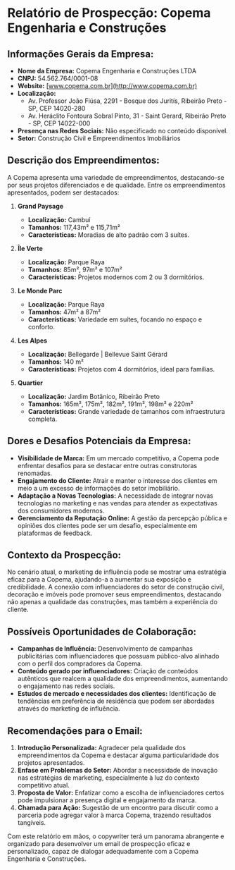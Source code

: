 # Relatório de Prospecção: Copema Engenharia e Construções

## Informações Gerais da Empresa:
- **Nome da Empresa:** Copema Engenharia e Construções LTDA
- **CNPJ:** 54.562.764/0001-08
- **Website:** [www.copema.com.br](http://www.copema.com.br)
- **Localização:** 
  - Av. Professor João Fiúsa, 2291 - Bosque dos Juritís, Ribeirão Preto - SP, CEP 14020-280
  - Av. Heráclito Fontoura Sobral Pinto, 31 - Saint Gerard, Ribeirão Preto - SP, CEP 14022-000
- **Presença nas Redes Sociais:** Não especificado no conteúdo disponível.
- **Setor:** Construção Civil e Empreendimentos Imobiliários

## Descrição dos Empreendimentos:
A Copema apresenta uma variedade de empreendimentos, destacando-se por seus projetos diferenciados e de qualidade. Entre os empreendimentos apresentados, podem ser destacados:

1. **Grand Paysage**
   - **Localização:** Cambuí
   - **Tamanhos:** 117,43m² e 115,71m²
   - **Características:** Moradias de alto padrão com 3 suítes.

2. **Île Verte**
   - **Localização:** Parque Raya
   - **Tamanhos:** 85m², 97m² e 107m²
   - **Características:** Projetos modernos com 2 ou 3 dormitórios.

3. **Le Monde Parc**
   - **Localização:** Parque Raya
   - **Tamanhos:** 47m² a 87m²
   - **Características:** Variedade em suítes, focando no espaço e conforto.

4. **Les Alpes**
   - **Localização:** Bellegarde | Bellevue Saint Gérard
   - **Tamanhos:** 140 m²
   - **Características:** Projetos com 4 dormitórios, ideal para famílias.

5. **Quartier**
   - **Localização:** Jardim Botânico, Ribeirão Preto
   - **Tamanhos:** 165m², 175m², 182m², 191m², 198m² e 220m²
   - **Características:** Grande variedade de tamanhos com infraestrutura completa.

## Dores e Desafios Potenciais da Empresa:
- **Visibilidade de Marca:** Em um mercado competitivo, a Copema pode enfrentar desafios para se destacar entre outras construtoras renomadas.
- **Engajamento do Cliente:** Atrair e manter o interesse dos clientes em meio a um excesso de informações do setor imobiliário.
- **Adaptação a Novas Tecnologias:** A necessidade de integrar novas tecnologias no marketing e nas vendas para atender as expectativas dos consumidores modernos.
- **Gerenciamento da Reputação Online:** A gestão da percepção pública e opiniões dos clientes pode ser um desafio, especialmente em plataformas de feedback.

## Contexto da Prospecção:
No cenário atual, o marketing de influência pode se mostrar uma estratégia eficaz para a Copema, ajudando-a a aumentar sua exposição e credibilidade. A conexão com influenciadores do setor de construção civil, decoração e imóveis pode promover seus empreendimentos, destacando não apenas a qualidade das construções, mas também a experiência do cliente.

## Possíveis Oportunidades de Colaboração:
- **Campanhas de Influência:** Desenvolvimento de campanhas publicitárias com influenciadores que possuam público-alvo alinhado com o perfil dos compradores da Copema.
- **Conteúdo gerado por influenciadores:** Criação de conteúdos autênticos que realcem a qualidade dos empreendimentos, aumentando o engajamento nas redes sociais.
- **Estudos de mercado e necessidades dos clientes:** Identificação de tendências em preferência de residência que podem ser abordadas através do marketing de influência.

## Recomendações para o Email:
1. **Introdução Personalizada:** Agradecer pela qualidade dos empreendimentos da Copema e destacar alguma particularidade dos projetos apresentados.
2. **Enfase em Problemas do Setor:** Abordar a necessidade de inovação nas estratégias de marketing, especialmente à luz do contexto competitivo atual.
3. **Proposta de Valor:** Enfatizar como a escolha de influenciadores certos pode impulsionar a presença digital e engajamento da marca.
4. **Chamada para Ação:** Sugestão de um encontro para discutir como a parceria pode agregar valor à marca Copema, trazendo resultados tangíveis.

Com este relatório em mãos, o copywriter terá um panorama abrangente e organizado para desenvolver um email de prospecção eficaz e personalizado, capaz de dialogar adequadamente com a Copema Engenharia e Construções.